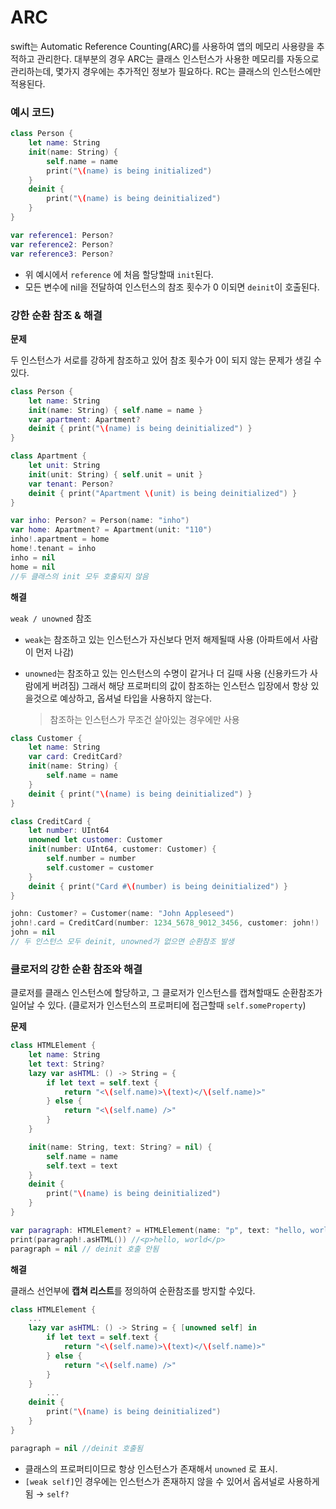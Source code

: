 # ARC

swift는 Automatic Reference Counting(ARC)를 사용하여 앱의 메모리 사용량을 추적하고 관리한다.
대부분의 경우 ARC는 클래스 인스턴스가 사용한 메모리를 자동으로 관리하는데, 몇가지 경우에는 추가적인 정보가 필요하다.
RC는 클래스의 인스턴스에만 적용된다.

### 예시 코드)

```swift
class Person {
    let name: String
    init(name: String) {
        self.name = name
        print("\(name) is being initialized")
    }
    deinit {
        print("\(name) is being deinitialized")
    }
}

var reference1: Person?
var reference2: Person?
var reference3: Person?
```

- 위 예시에서 `reference` 에 처음 할당할때 `init`된다.
- 모든 변수에 nil을 전달하여 인스턴스의 참조 횟수가 0 이되면 `deinit`이 호출된다.

### 강한 순환 참조 & 해결

**문제**

두 인스턴스가 서로를 강하게 참조하고 있어 참조 횟수가 0이 되지 않는 문제가 생길 수 있다.

```swift
class Person {
    let name: String
    init(name: String) { self.name = name }
    var apartment: Apartment?
    deinit { print("\(name) is being deinitialized") }
}

class Apartment {
    let unit: String
    init(unit: String) { self.unit = unit }
    var tenant: Person?
    deinit { print("Apartment \(unit) is being deinitialized") }
}

var inho: Person? = Person(name: "inho")
var home: Apartment? = Apartment(unit: "110")
inho!.apartment = home
home!.tenant = inho
inho = nil
home = nil
//두 클래스의 init 모두 호출되지 않음
```

**해결**

`weak / unowned` 참조

- `weak`는 참조하고 있는 인스턴스가 자신보다 먼저 해제될때 사용 (아파트에서 사람이 먼저 나감)
- `unowned`는 참조하고 있는 인스턴스의 수명이 같거나 더 길때 사용 (신용카드가 사람에게 버려짐)
그래서 해당 프로퍼티의 값이 참조하는 인스턴스 입장에서 항상 있을것으로 예상하고, 옵셔널 타입을 사용하지 않는다.
    
    > 참조하는 인스턴스가 무조건 살아있는 경우에만 사용
    > 

```swift
class Customer {
    let name: String
    var card: CreditCard?
    init(name: String) {
        self.name = name
    }
    deinit { print("\(name) is being deinitialized") }
}

class CreditCard {
    let number: UInt64
    unowned let customer: Customer
    init(number: UInt64, customer: Customer) {
        self.number = number
        self.customer = customer
    }
    deinit { print("Card #\(number) is being deinitialized") }
}

john: Customer? = Customer(name: "John Appleseed")
john!.card = CreditCard(number: 1234_5678_9012_3456, customer: john!)
john = nil
// 두 인스턴스 모두 deinit, unowned가 없으면 순환참조 발생
```

### 클로저의 강한 순환 참조와 해결

클로저를 클래스 인스턴스에 할당하고, 그 클로저가 인스턴스를 캡쳐할때도 순환참조가 일어날 수 있다.
(클로저가 인스턴스의 프로퍼티에 접근할때 `self.someProperty`)

**문제**

```swift
class HTMLElement {
    let name: String
    let text: String?
    lazy var asHTML: () -> String = {
        if let text = self.text {
            return "<\(self.name)>\(text)</\(self.name)>"
        } else {
            return "<\(self.name) />"
        }
    }

    init(name: String, text: String? = nil) {
        self.name = name
        self.text = text
    }
    deinit {
        print("\(name) is being deinitialized")
    }
}

var paragraph: HTMLElement? = HTMLElement(name: "p", text: "hello, world")
print(paragraph!.asHTML()) //<p>hello, world</p>
paragraph = nil // deinit 호출 안됨
```

**해결**

클래스 선언부에 **캡쳐 리스트**를 정의하여 순환참조를 방지할 수있다.

```swift
class HTMLElement {
    ...
    lazy var asHTML: () -> String = { [unowned self] in
        if let text = self.text { 
            return "<\(self.name)>\(text)</\(self.name)>"
        } else {
            return "<\(self.name) />"
        }
    }
		...
    deinit {
        print("\(name) is being deinitialized")
    }
}

paragraph = nil //deinit 호출됨
```

- 클래스의 프로퍼티이므로 항상 인스턴스가 존재해서 `unowned` 로 표시.
- `[weak self]`인 경우에는 인스턴스가 존재하지 않을 수 있어서 옵셔널로 사용하게 됨 → `self?`
